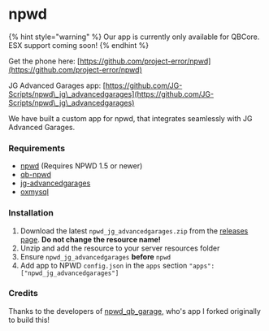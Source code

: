 # npwd

{% hint style="warning" %}
Our app is currently only available for QBCore. ESX support coming soon!
{% endhint %}

Get the phone here: [https://github.com/project-error/npwd](https://github.com/project-error/npwd)

JG Advanced Garages app: [https://github.com/JG-Scripts/npwd\_jg\_advancedgarages](https://github.com/JG-Scripts/npwd\_jg\_advancedgarages)

We have built a custom app for npwd, that integrates seamlessly with JG Advanced Garages.

### Requirements

* [npwd](https://github.com/project-error/npwd) (Requires NPWD 1.5 or newer)
* [qb-npwd](https://github.com/qbcore-framework/qb-npwd)
* [jg-advancedgarages](https://jgscripts.com/qb-esx-advanced-garages.html)
* [oxmysql](https://github.com/overextended/oxmysql)

### Installation

1. Download the latest `npwd_jg_advancedgarages.zip` from the [releases page](https://github.com/JG-Scripts/npwd\_jg\_advancedgarages/releases). **Do not change the resource name!**
2. Unzip and add the resource to your server resources folder
3. Ensure `npwd_jg_advancedgarages` **before** `npwd`
4. Add app to NPWD `config.json` in the `apps` section `"apps": ["npwd_jg_advancedgarages"]`

### Credits

Thanks to the developers of [npwd\_qb\_garage](https://github.com/npwd-community/npwd\_qb\_garage), who's app I forked originally to build this!
